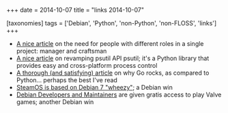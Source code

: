 +++
date = 2014-10-07
title = "links 2014-10-07"

[taxonomies]
tags = ['Debian', 'Python', 'non-Python', 'non-FLOSS', 'links']
+++

-   [A nice article] on the need for people with different roles in a
    single project: manager and craftsman
-   [A nice article][1] on revamping psutil API psutil; it\'s a Python
    library that provides easy and cross-platform process control
-   [A thorough (and satisfying) article] on why Go rocks, as compared
    to Python\... perhaps the best I\'ve read
-   [SteamOS is based on Debian 7 \"wheezy\"]; a Debian win
-   [Debian Developers and Maintainers] are given gratis access to play
    Valve games; another Debian win

  [A nice article]: http://www.enricozini.org/2014/debian/on-responsibilities
  [1]: http://grodola.blogspot.com/2014/01/psutil-20-porting.html
  [A thorough (and satisfying) article]: https://www.spacemonkey.com/blog/posts/go-space-monkey
  [SteamOS is based on Debian 7 \"wheezy\"]: http://richardhartmann.de/blog/posts/2013/12/14-SteamOS
  [Debian Developers and Maintainers]: https://lists.debian.org/debian-devel-announce/2014/01/msg00006.html
